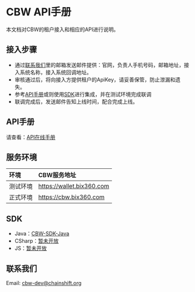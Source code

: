 # CBW API手册
  本文档对CBW的租户接入和相应的API进行说明。
  
## 接入步骤
- 通过[联系我们](#联系我们)里的邮箱发送邮件提供：官网，负责人手机号码，邮箱地址，接入系统名称，接入系统回调地址。
- 审核通过后，将向接入方提供租户的ApiKey，请妥善保管，防止泄漏和遗失。
- 参考[API手册](#API手册)或则使用[SDK](#SDK)进行集成，并在测试环境完成联调
- 联调完成后，发送邮件告知上线时间，配合完成上线。

## API手册
请查看：[API在线手册](https://wallet.bix360.com/api/escrow-api-zh-v1.0.html)

## 服务环境
|环境          |      CBW服务地址
|:----        |:-------   
|测试环境      |https://wallet.bix360.com
|正式环境      |https://cbw.bix360.com

## SDK
- Java：[CBW-SDK-Java](https://github.com/chainshift/cbw-java-sdk)
- CSharp：[暂未开放](#)
- JS：[暂未开放](#)

## 联系我们
Email: cbw-dev@chainshift.org